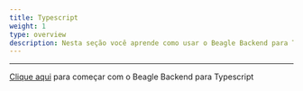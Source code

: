 ```yaml
---
title: Typescript
weight: 1
type: overview
description: Nesta seção você aprende como usar o Beagle Backend para Typescript
---
```


---
[Clique aqui](https://github.com/ZupIT/beagle-backend-ts/wiki/Getting-started) para começar com o Beagle Backend para Typescript